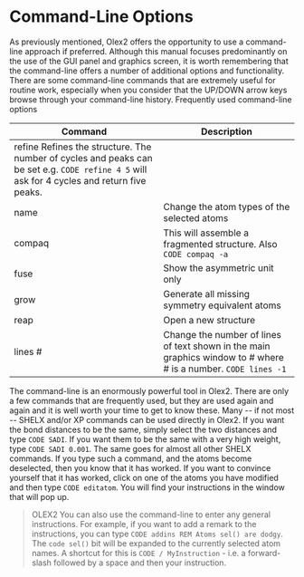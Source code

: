 # Command-Line Options

As previously mentioned, Olex2 offers the opportunity to use a command-line approach if preferred. Although this manual focuses predominantly on the use of the GUI panel and graphics screen, it is worth remembering that the command-line offers a number of additional options and functionality. There are some command-line commands that are extremely useful for routine work, especially when you consider that the UP/DOWN arrow keys browse through your command-line history.
Frequently used command-line options

|Command  | Description|
|-------- | ----------------------------------------------------------------|
|refine    Refines the structure. The number of cycles and peaks can be set e.g. `CODE refine 4 5` will ask for 4 cycles and return five peaks.|
|name     | Change the atom types of the selected atoms|
|compaq   | This will assemble a fragmented structure. Also `CODE compaq -a`|
|fuse     | Show the asymmetric unit only|
|grow     | Generate all missing symmetry equivalent atoms|
|reap     | Open a new structure|
|lines #  | Change the number of lines of text shown in the main graphics window to # where # is a number. `CODE lines -1`| will show all lines.|

The command-line is an enormously powerful tool in Olex2. There are only a few commands that are frequently used, but they are used again and again and it is well worth your time to get to know these.
Many -- if not most -- SHELX and/or XP commands can be used directly in Olex2. If you want the bond distances to be the same, simply select the two distances and type `CODE SADI`. If you want them to be the same with a very high weight, type `CODE SADI 0.001`. The same goes for almost all other SHELX commands. If you type such a command, and the atoms become deselected, then you know that it has worked. If you want to convince yourself that it has worked, click on one of the atoms you have modified and then type `CODE editatom`. You will find your instructions in the window that will pop up.

>OLEX2 You can also use the command-line to enter any general instructions. For example, if you want to add a remark to the instructions, you can type `CODE addins REM Atoms sel() are dodgy`. The `code sel()` bit will be expanded to the currently selected atom names. A shortcut for this is `CODE / MyInstruction` - i.e. a forward-slash followed by a space and then your instruction.
